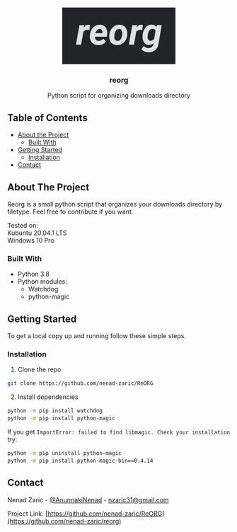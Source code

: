 <br />
<p align="center">
  <a href="https://github.com/nenad-zaric/reorg">
    <img src="images/logo.png" alt="Logo" width="256" height="128">
  </a>

  <h3 align="center">reorg</h3>

  <p align="center">
    Python script for organizing downloads directory
    <br />
  </p>
</p>



<!-- TABLE OF CONTENTS -->
## Table of Contents

* [About the Project](#about-the-project)
  * [Built With](#built-with)
* [Getting Started](#getting-started)
  * [Installation](#installation)
* [Contact](#contact)


<!-- ABOUT THE PROJECT -->
## About The Project

Reorg is a small python script that organizes your downloads directory by filetype. Feel free to contribute if you want.

Tested on:
<br/>
Kubuntu 20.04.1 LTS
<br/>
Windows 10 Pro


### Built With

* Python 3.8
* Python modules:
    * Watchdog
    * python-magic



<!-- GETTING STARTED -->
## Getting Started

To get a local copy up and running follow these simple steps.

### Installation

1. Clone the repo
```sh
git clone https://github.com/nenad-zaric/ReORG
```
2. Install dependencies
```sh
python -m pip install watchdog
python -m pip install python-magic
```
If you get ```ImportError: failed to find libmagic. Check your installation ``` try:
```sh
python -m pip uninstall python-magic
python -m pip install python-magic-bin==0.4.14
```

<!-- CONTACT -->
## Contact

Nenad Zaric - [@AnunnakiNenad](https://twitter.com/AnunnakiNenad) - nzaric31@gmail.com

Project Link: [https://github.com/nenad-zaric/ReORG](https://github.com/nenad-zaric/reorg)

